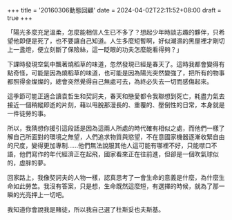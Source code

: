  +++
title = '20160306動態回顧'
date = 2024-04-02T22:11:52+08:00
draft = true
+++


「陽光多麼充足溫柔，怎麼能相信人生已不多了？想起少年時談志趣的夥伴，只希望他即便是死了，也不要讓自己知道。人生多麼短暫啊，好似潮濕的黑屋裡才剛切上一盞燈，便立刻斷了保險絲，這一眨眼的功夫怎麼能看得夠？」

下課時發現空氣中飄著燒稻草的味道，忽然發現已經是春天了。這時我都會變得有點奇怪，可能是因為燒稻草的味道，也可能是因為陽光突然變強了，把所有的物事都照得金燦燦的，總會突然覺得自己無處可去，為終必失去一切而感傷起來。

這季節可能正適合讀袁哲生和契訶夫，春天和戀愛都令我聯想到死亡，耗盡力氣去接近一個稍縱即逝的片刻，藉以甩脫那漫長的、重覆的、壓倒性的日常，本身就是一件徒勞的事。

所以，我猜想你援引這段話是因為這兩人所處的時代確有相似之處，而他們一樣了解自己所面對的環境之無望，人們追求物質與慾望，不在意國家機器逐漸收緊自由的尺度，變得更加專制......他們無法說服其他人這可能有哪裡不好，只能噤口不語，他們寫作的年代經濟正在起飛，國家看來正在往前進，但卻是一個吹氣球似的，虛胖的夢。

回家路上，我像契訶夫的人物一樣，認真思考了一會生命的意義是什麼，為什麼生命如此勞苦。我沒有答案，只是想，生命既然這麼短，有選擇的時候，就為了那一瞬的光亮押上一切吧。

我知道你會說我是賭徒，所以我自己選了杜斯妥也夫斯基。